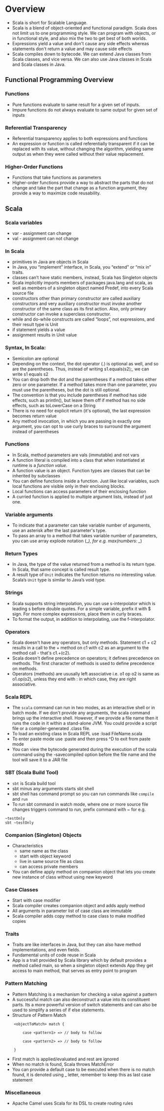 # Overview
* Scala is short for Scalable Language.
* Scala is a blend of object-oriented and functional paradigm. Scala does not limit us to one programming style. We can program with objects, or in functional style, and also mix the two to get best of both worlds.
* Expressions yield a value and don't cause any side effects whereas statements don't return a value and may cause side effects 
* Scala compiles down to bytecode. We can extend Java classes from Scala classes, and vice versa. We can also use Java classes in Scala and Scala classes in Java.

## Functional Programming Overview

### Functions
* Pure functions evaluate to same result for a given set of inputs. 
* Impure functions do not always evaluate to same output for given set of inputs 

  
### Referential Transparency
* Referential transparency applies to both expressions and functions 
* An expression or function is called referentially transparent if it can be replaced with its value, without changing the algorithm, yielding same output as when they were called without their value replacement. 

  
### Higher-Order Functions
* Functions that take functions as parameters
* Higher-order functions provide a way to abstract the parts that do not change and take the part that change as a function argument, they provide a way to maximize code reusability. 


## Scala 

### Scala variables 
* var - assignment can change 
* val - assignment can not change 


### In Scala
* primitives in Java are objects in Scala
* In Java, you “implement” interface, in Scala, you “extend” or “mix in” traits.
* classes can’t have static members, instead, Scala has Singleton objects
* Scala implicitly imports members of packages java.lang and scala, as well as members of a singleton object named Predef, into every Scala source file
* constructors other than primary constructor are called auxiliary constructors and very auxiliary constructor must invoke another constructor of the same class as its first action. Also, only primary constructor can invoke a superclass constructor.
* while and do-while constructs are called “loops”, not expressions, and their result type is Unit 
* if statement yields a value 
* assignment results in Unit value


### Syntax, In Scala:
* Semicolon are optional
* Depending on the context, the dot operator (.) is optional as well, and so are the parentheses. Thus, instead of writing s1.equals(s2);, we can write s1 equals s2
* You can drop both the dot and the parentheses if a method takes either zero or one parameter. If a method takes more than one parameter, you must use the parentheses, but the dot is still optional.
* The convention is that you include parentheses if method has side effects, such as println(), but leave them off if method has no side effects, such as toLowerCase on a String 
* There is no need for explicit return (it's optional), the last expression becomes return value 
* Any method invocation, in which you are passing in exactly one argument, you can opt to use curly braces to surround the argument instead of parentheses 


### Functions
* In Scala, method parameters are vals (immutable) and not vars 
* A function literal is compiled into a class that when instantiated at runtime is a *function value*. 
* A function value is an object. Function types are classes that can be inherited by subclasses 
* You can define functions inside a function. Just like local variables, such local functions are visible only in their enclosing blocks. 
* Local functions can access parameters of their enclosing function
* A curried function is applied to multiple argument lists, instead of just one. 

### Variable arguments
* To indicate that a parameter can take variable number of arguments, use an asterisk after the last parameter's type.
* To pass an array to a method that takes variable number of parameters, you can use array explode notation (_*), for e.g. max(numbers: _*)

### Return Types
* In Java, the type of the value returned from a method is its return type. In Scala, that same concept is called result type. 
* A result type of ```Unit``` indicates the function returns no interesting value. Scala’s ```Unit``` type is similar to Java’s void type. 



### Strings
* Scala supports string interpolation, you can use s-interpolator which is leading s before double quotes. For a simple variable, prefix it with $ sign. For more complex expressions, place them in curly braces.
* To format the output, in addition to interpolating, use the f-interpolator.


### Operators
* Scala doesn't have any operators, but only methods. Statement c1 + c2 results in a call to the + method on c1 with c2 as an argument to the method call - that's c1.+(c2).
* Scala doesn't define precedence on operators; it defines precedence on methods. The first character of methods is used to define precedence on methods.
* Operators (methods) are ususally left associative i.e. o1 op o2 is same as o1.op(o2), unless they end with : in which case, they are right associative. 


### Scala REPL
* The ```scala``` command can run in two modes, as an interactive shell or in batch mode. If we don't provide any arguments, the scala command brings up the interactive shell. However, if we provide a file name then it runs the code in it within a stand-alone JVM. You could provide a script file or a compiler-generated .class file.
* To load an existing class in Scala REPL use :load FileName.scala  
* To enter paste mode use :paste and then press ^D to exit from paste mode 
* You can view the bytecode generated during the execution of the scala command using the -savecompiled option before the file name and the tool will save it to a JAR file

### SBT (Scala Build Tool)
* ```sbt``` is Scala build tool
* sbt minus any arguments starts sbt shell
* sbt shell has command prompt so you can run commands like ```compile``` and ```run```
* To run sbt command in watch mode, where one or more source file changes triggers command to run, prefix command with ~ for e.g.
```
~testOnly
sbt ~testOnly
```

### Companion (Singleton) Objects 
* Characteristics
  * same name as the class 
  * start with object keyword 
  * live in same source file as class 
  * can access private members 
* You can define apply method on companion object that lets you create new instance of class without using new keyword 
  

### Case Classes  
* Start with case modifier 
* Scala compiler creates companion object and adds apply method 
* All arguments in parameter list of case class are immutable  
* Scala compiler adds copy method to case class to make modified copies 


### Traits  
* Traits are like interfaces in Java, but they can also have method implementations, and even fields.
* Fundamental units of code reuse in Scala 
* App is a trait provided by Scala library which by default provides a method called main, so when a singleton object extends App they get access to main method, that serves as entry point to program 


### Pattern Matching  
* Pattern Matching is a mechanism for checking a value against a pattern
* A successful match can also deconstruct a value into its constituent parts. Its a more powerful version of switch statements and can also be used to simplify a series of if else statements. 
* Structure of Pattern Match 
```
    <objectToMatch> match { 

        case <pattern1> => // body to follow 

        case <pattern2> => // body to follow 

    } 
```
* First match is applied/evaluated and rest are ignored 
* When no match is found, Scala throws MatchError 
* You can provide a default case to be executed when there is no match found, it is denoted using _ letter, remember to keep this as last case statement 


### Miscellaneous
* Apache Camel uses Scala for its DSL to create routing rules

